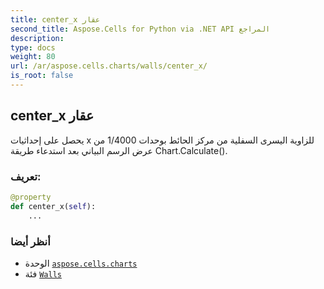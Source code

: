 ```yaml
---
title: center_x عقار
second_title: Aspose.Cells for Python via .NET API المراجع
description:
type: docs
weight: 80
url: /ar/aspose.cells.charts/walls/center_x/
is_root: false
---
```

##  center_x عقار

يحصل على إحداثيات x للزاوية اليسرى السفلية من مركز الحائط بوحدات 1/4000 من عرض الرسم البياني بعد استدعاء طريقة Chart.Calculate().
###  تعريف:
```python
@property
def center_x(self):
    ...
```

###  أنظر أيضا
* الوحدة [`aspose.cells.charts`](../../)
* فئة [`Walls`](/cells/python-net/ar/aspose.cells.charts/walls)
